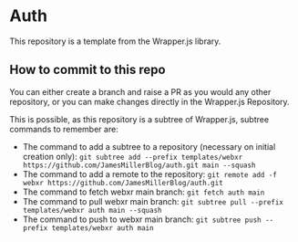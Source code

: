 # Auth
This repository is a template from the Wrapper.js library.

## How to commit to this repo
You can either create a branch and raise a PR as you would any other repository, or you can make changes directly in the Wrapper.js Repository.

This is possible, as this repository is a subtree of Wrapper.js, subtree commands to remember are:
- The command to add a subtree to a repository (necessary on initial creation only): ```git subtree add --prefix templates/webxr https://github.com/JamesMillerBlog/auth.git main --squash```
- The command to add a remote to the repository: ```git remote add -f webxr https://github.com/JamesMillerBlog/auth.git```
- The command to fetch webxr main branch: ```git fetch auth main```
- The command to pull webxr main branch: ```git subtree pull --prefix templates/webxr auth main --squash```
- The command to push to webxr main branch: ```git subtree push --prefix templates/webxr auth main```
